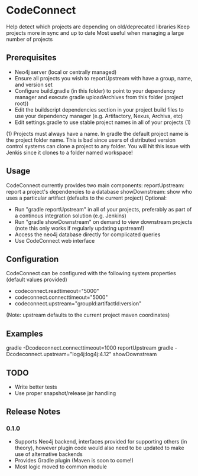 # CodeConnect
Help detect which projects are depending on old/deprecated libraries
Keep projects more in sync and up to date
Most useful when managing a large number of projects

## Prerequisites
* Neo4j server (local or centrally managed)
* Ensure all projects you wish to reportUpstream with have a group, name, and version set
* Configure build.gradle (in this folder) to point to your dependency manager and execute gradle uploadArchives from this folder (project root))
* Edit the buildscript dependencies section in your project build files to use your dependency manager (e.g. Artifactory, Nexus, Archiva, etc)
* Edit settings.gradle to use stable project names in all of your projects (1)

(1) Projects must always have a name. In gradle the default project name is the project folder name.
	This is bad since users of distributed version control systems can clone a project to any folder.
	You will hit this issue with Jenkis since it clones to a folder named workspace!

## Usage
CodeConnect currently provides two main components:
reportUpstream: report a project's dependencies to a database
showDownstream: show who uses a particular artifact (defaults to the current project)
	Optional:

* Run "gradle reportUpstream" in all of your projects, preferably as part of a continous integration solution (e.g. Jenkins)
* Run "gradle showDownstream" on demand to view downstream projects (note this only works if regularly updating upstream!)
* Access the neo4j database directly for complicated queries
* Use CodeConnect web interface

## Configuration
CodeConnect can be configured with the following system properties (default values provided)
* codeconnect.readtimeout="5000"
* codeconnect.connecttimeout="5000"
* codeconnect.upstream="groupId:artifactId:version"

(Note: upstream defaults to the current project maven coordinates)

## Examples
gradle -Dcodeconnect.connecttimeout=1000 reportUpstream 
gradle -Dcodeconnect.upstream="log4j:log4j:4.12" showDownstream

## TODO
* Write better tests
* Use proper snapshot/release jar handling

## Release Notes
### 0.1.0
* Supports Neo4j backend, interfaces provided for supporting others (in theory), however plugin code would also need to be updated to make use of alternative backends
* Provides Gradle plugin (Maven is soon to come!)
* Most logic moved to common module
